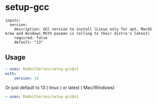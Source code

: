 # setup-gcc

```
inputs:
  version:
    description: GCC version to install (Linux only for apt, MacOS brew and Windows MSYS pacman is rolling to their distro's latest)
    required: false
    default: "13"
```

## Usage
```yml
- uses: RabbitSeries/setup-gcc@v1
with:
    version: 14
```
Or just default to 13 ( linux ) or latest ( Mac/Windows)
```yml
- uses: RabbitSeries/setup-gcc@v1
```